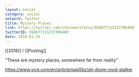 ```yaml
---
layout: social
category: social
network: Twitter
title: Mystery Places
link: https://twitter.com/steinea/status/958077315237396480
twitterID: 958077315237396480
date: 2018-01-29
---
```


[[2018]] / [[Posting]]

"These are mystery places, somewhere far from reality"

<https://www.vice.com/en/article/paq5bz/alt-doom-mod-stalker>
